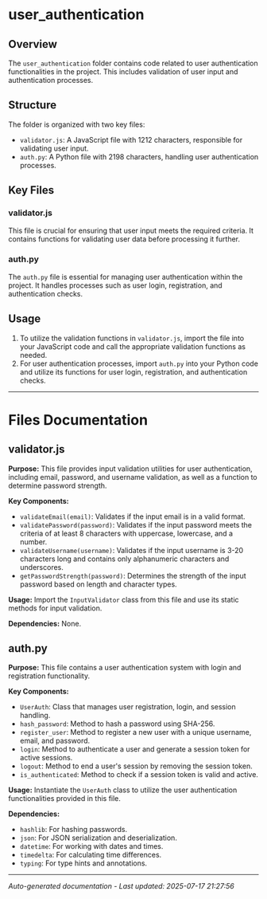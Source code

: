 # user_authentication

## Overview
The `user_authentication` folder contains code related to user authentication functionalities in the project. This includes validation of user input and authentication processes.

## Structure
The folder is organized with two key files:
- `validator.js`: A JavaScript file with 1212 characters, responsible for validating user input.
- `auth.py`: A Python file with 2198 characters, handling user authentication processes.

## Key Files
### validator.js
This file is crucial for ensuring that user input meets the required criteria. It contains functions for validating user data before processing it further.

### auth.py
The `auth.py` file is essential for managing user authentication within the project. It handles processes such as user login, registration, and authentication checks.

## Usage
1. To utilize the validation functions in `validator.js`, import the file into your JavaScript code and call the appropriate validation functions as needed.
2. For user authentication processes, import `auth.py` into your Python code and utilize its functions for user login, registration, and authentication checks.

---

# Files Documentation

## validator.js

**Purpose:** This file provides input validation utilities for user authentication, including email, password, and username validation, as well as a function to determine password strength.

**Key Components:**
- `validateEmail(email)`: Validates if the input email is in a valid format.
- `validatePassword(password)`: Validates if the input password meets the criteria of at least 8 characters with uppercase, lowercase, and a number.
- `validateUsername(username)`: Validates if the input username is 3-20 characters long and contains only alphanumeric characters and underscores.
- `getPasswordStrength(password)`: Determines the strength of the input password based on length and character types.

**Usage:** Import the `InputValidator` class from this file and use its static methods for input validation.

**Dependencies:** None.

## auth.py

**Purpose:** This file contains a user authentication system with login and registration functionality.

**Key Components:**
- `UserAuth`: Class that manages user registration, login, and session handling.
- `hash_password`: Method to hash a password using SHA-256.
- `register_user`: Method to register a new user with a unique username, email, and password.
- `login`: Method to authenticate a user and generate a session token for active sessions.
- `logout`: Method to end a user's session by removing the session token.
- `is_authenticated`: Method to check if a session token is valid and active.

**Usage:** Instantiate the `UserAuth` class to utilize the user authentication functionalities provided in this file.

**Dependencies:** 
- `hashlib`: For hashing passwords.
- `json`: For JSON serialization and deserialization.
- `datetime`: For working with dates and times.
- `timedelta`: For calculating time differences.
- `typing`: For type hints and annotations.

---
*Auto-generated documentation - Last updated: 2025-07-17 21:27:56*
